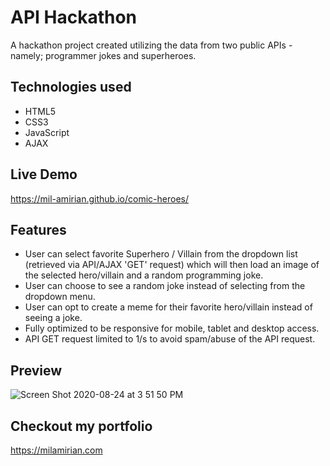 # API Hackathon

A hackathon project created utilizing the data from two public APIs - namely; programmer jokes and superheroes. 

## Technologies used

* HTML5
* CSS3
* JavaScript
* AJAX



## Live Demo

https://mil-amirian.github.io/comic-heroes/

## Features

* User can select favorite Superhero / Villain from the dropdown list (retrieved via API/AJAX 'GET' request) which will then load an image of the selected hero/villain and a random programming joke.
* User can choose to see a random joke instead of selecting from the dropdown menu.
* User can opt to create a meme for their favorite hero/villain instead of seeing a joke.
* Fully optimized to be responsive for mobile, tablet and desktop access.
* API GET request limited to 1/s to avoid spam/abuse of the API request.


## Preview
![Screen Shot 2020-08-24 at 3 51 50 PM](https://user-images.githubusercontent.com/62856013/91104030-c2849700-e621-11ea-9f5a-5234edc111f9.png)



## Checkout my portfolio

https://milamirian.com
